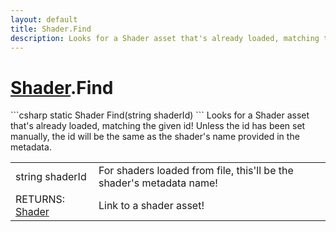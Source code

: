 ```yaml
---
layout: default
title: Shader.Find
description: Looks for a Shader asset that's already loaded, matching the given id! Unless the id has been set manually, the id will be the same as the shader's name provided in the metadata.
---
```

# [Shader]({{site.url}}/Pages/Reference/Shader.html).Find

<div class='signature' markdown='1'>
```csharp
static Shader Find(string shaderId)
```
Looks for a Shader asset that's already loaded, matching
the given id! Unless the id has been set manually, the id will be
the same as the shader's name provided in the metadata.
</div>

|  |  |
|--|--|
|string shaderId|For shaders loaded from file, this'll be              the shader's metadata name!|
|RETURNS: [Shader]({{site.url}}/Pages/Reference/Shader.html)|Link to a shader asset!|





